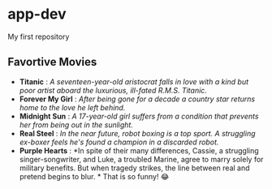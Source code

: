 # app-dev
My first repository
## Favortive Movies

- **Titanic**
: *A seventeen-year-old aristocrat falls in love with a kind but poor artist aboard the luxurious, ill-fated R.M.S. Titanic.*
- **Forever My Girl**
: *After being gone for a decade a country star returns home to the love he left behind.*
- **Midnight Sun**
: *A 17-year-old girl suffers from a condition that prevents her from being out in the sunlight.*
- **Real Steel** 
: *In the near future, robot boxing is a top sport. A struggling ex-boxer feels he's found a champion in a discarded robot.*
- **Purple Hearts**
: *In spite of their many differences, Cassie, a struggling singer-songwriter, and Luke, a troubled Marine, agree to marry solely for military benefits. But when tragedy strikes, the line between real and pretend begins to blur. *
That is so funny! :joy:
